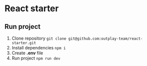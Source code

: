 # React starter

## Run project

1. Clone repository `git clone git@github.com:outplay-team/react-starter.git`
2. Install dependencies `npm i`
3. Create **.env** file
4. Run project `npm run dev`
